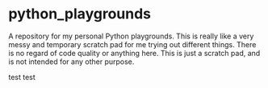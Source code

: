 # python_playgrounds
A repository for my personal Python playgrounds. 
This is really like a very messy and temporary scratch pad for me trying out different things. There is no regard of code quality or anything here. This is just a scratch pad, and is not intended for any other purpose. 

test
test
